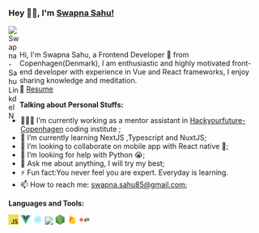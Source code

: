 
### Hey 👋🏽, I'm [Swapna Sahu!](https://github.com/Swapna-Sahu) 

<a href="https://www.linkedin.com/in/swapna-sahu-45b97a26/">
  <img align="left" alt="Swapna-Sahu LinkdeIN" width="22px" src="https://raw.githubusercontent.com/peterthehan/peterthehan/master/assets/linkedin.svg" />
</a>
<br />
<br />

Hi, I'm Swapna Sahu, a Frontend Developer 🚀 from Copenhagen(Denmark), I am enthusiastic and highly motivated front-end developer with experience in Vue and React frameworks, I enjoy sharing knowledge and meditation.
<br />
📝 [Resume](https://github.com/Swapna-Sahu/Finance-Logger/files/6155832/Swapna-Sahu_CV.pdf)
  
**Talking about Personal Stuffs:**

- 👨🏽‍💻 I’m currently working as a mentor assistant in [Hackyourfuture-Copenhagen](https://github.com/HackYourFuture-CPH) coding institute ;
- 🌱 I’m currently learning NextJS ,Typescript and NuxtJS; 
- 👯 I’m looking to collaborate on mobile app with React native 🤝;
- 🤔 I’m looking for help with Python 😭;
- 💬 Ask me about anything, I will try my best;
- ⚡️ Fun fact:You never feel you are expert. Everyday is learning. 
- 📫 How to reach me: swapna.sahu85@gmail.com;

**Languages and Tools:**  

<code><img height="20" src="https://raw.githubusercontent.com/github/explore/80688e429a7d4ef2fca1e82350fe8e3517d3494d/topics/javascript/javascript.png"></code>
<code><img height="20" src="https://raw.githubusercontent.com/github/explore/80688e429a7d4ef2fca1e82350fe8e3517d3494d/topics/vue/vue.png"></code>
<code><img height="20" src="https://raw.githubusercontent.com/github/explore/80688e429a7d4ef2fca1e82350fe8e3517d3494d/topics/react/react.png"></code>
<code><img height="20" src="https://upload.wikimedia.org/wikipedia/commons/thumb/1/10/CSS3_and_HTML5_logos_and_wordmarks.svg/791px-CSS3_and_HTML5_logos_and_wordmarks.svg.png"></code>
<code><img height="20" src="https://raw.githubusercontent.com/github/explore/80688e429a7d4ef2fca1e82350fe8e3517d3494d/topics/nodejs/nodejs.png"></code>
<code><img height="20" src="https://raw.githubusercontent.com/github/explore/80688e429a7d4ef2fca1e82350fe8e3517d3494d/topics/firebase/firebase.png"></code>
<code><img height="20" src="https://raw.githubusercontent.com/github/explore/80688e429a7d4ef2fca1e82350fe8e3517d3494d/topics/git/git.png"></code>

